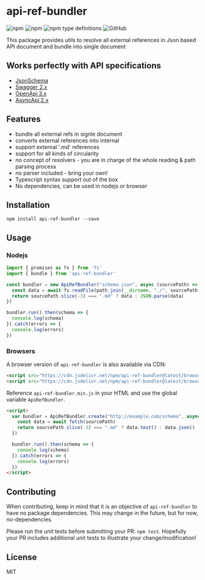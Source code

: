 # api-ref-bundler
<img alt="npm" src="https://img.shields.io/npm/v/api-ref-bundler"> <img alt="npm" src="https://img.shields.io/npm/dm/api-ref-bundler?label=npm"> <img alt="npm type definitions" src="https://img.shields.io/npm/types/api-ref-bundler"> <img alt="GitHub" src="https://img.shields.io/github/license/udamir/api-ref-bundler">

This package provides utils to resolve all external references in Json based API document and bundle into single document

## Works perfectly with API specifications

- [JsonSchema](https://json-schema.org/draft/2020-12/json-schema-core.html)
- [Swagger 2.x](https://github.com/swagger-api/swagger-spec/blob/master/versions/2.0.md)
- [OpenApi 3.x](https://github.com/OAI/OpenAPI-Specification/blob/main/versions/3.0.3.md)
- [AsyncApi 2.x](https://www.asyncapi.com/docs/specifications/v2.4.0)

## Features
- bundle all external refs in signle document
- converts external references into internal
- support external '.md' references
- support for all kinds of circularity
- no concept of resolvers - you are in charge of the whole reading & path parsing process
- no parser included - bring your own!
- Typescript syntax support out of the box
- No dependencies, can be used in nodejs or browser

## Installation
```SH
npm install api-ref-bundler --save
```

## Usage

### Nodejs
```ts
import { promises as fs } from 'fs'
import { bundle } from 'api-ref-bundler'

const bundler = new ApiRefBundler("schema.json", async (sourcePath) => {
  const data = await fs.readFile(path.join(__dirname, "./", sourcePath), "utf8")
  return sourcePath.slice(-3) === ".md" ? data : JSON.parse(data)      
})

bundler.run().then(schema => {
  console.log(schema)
}).catch(errors => {
  console.log(errors)
})
```

### Browsers

A browser version of `api-ref-bundler` is also available via CDN:
```html
<script src="https://cdn.jsdelivr.net/npm/api-ref-bundler@latest/browser/api-ref-bundler.es.js"></script>
<script src="https://cdn.jsdelivr.net/npm/api-ref-bundler@latest/browser/api-ref-bundler.umd.js"></script>
```

Reference `api-ref-bundler.min.js` in your HTML and use the global variable `ApiRefBundler`.
```HTML
<script>
  var bundler = ApiRefBundler.create("http://example.com/schema", async (sourcePath) => {
    const data = await fetch(sourcePath)
    return sourcePath.slice(-3) === ".md" ? data.text() : data.json()
  })

  bundler.run().then(schema => {
    console.log(schema)
  }).catch(errors => {
    console.log(errors)
  })  
</script>
```

## Contributing
When contributing, keep in mind that it is an objective of `api-ref-bundler` to have no package dependencies. This may change in the future, but for now, no-dependencies.

Please run the unit tests before submitting your PR: `npm test`. Hopefully your PR includes additional unit tests to illustrate your change/modification!

## License

MIT
